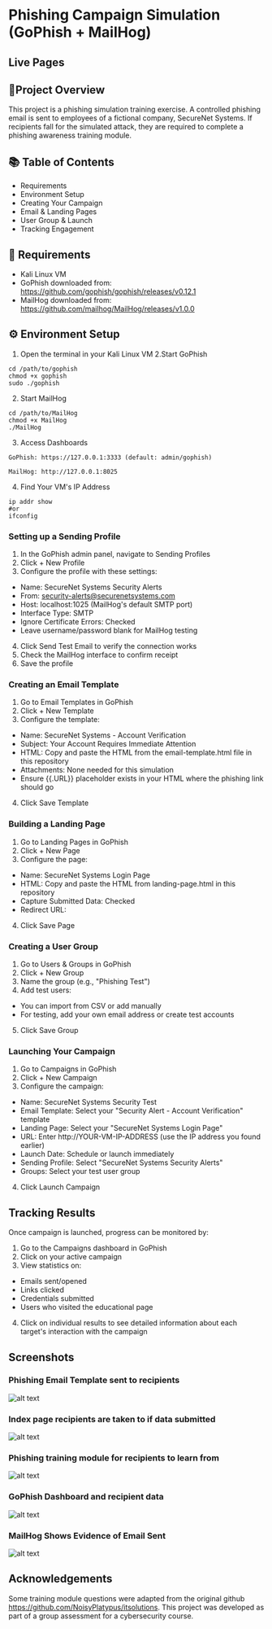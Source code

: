 # Phishing Campaign Simulation (GoPhish + MailHog)

## Live Pages

## 🎯Project Overview 
This project is a phishing simulation training exercise. A controlled phishing email is sent to employees of a fictional company, SecureNet Systems. If recipients fall for the simulated attack, they are required to complete a phishing awareness training module.

## 📚 Table of Contents
- Requirements
- Environment Setup
- Creating Your Campaign
- Email & Landing Pages
- User Group & Launch
- Tracking Engagement

## 🧰 Requirements
- Kali Linux VM
- GoPhish downloaded from: https://github.com/gophish/gophish/releases/v0.12.1
- MailHog downloaded from: https://github.com/mailhog/MailHog/releases/v1.0.0


## ⚙️ Environment Setup
1. Open the terminal in your Kali Linux VM
2.Start GoPhish
```
cd /path/to/gophish
chmod +x gophish
sudo ./gophish
```
2. Start MailHog
```
cd /path/to/MailHog
chmod +x MailHog
./MailHog
```
3. Access Dashboards
```
GoPhish: https://127.0.0.1:3333 (default: admin/gophish)

MailHog: http://127.0.0.1:8025
```
4. Find Your VM's IP Address
```
ip addr show
#or
ifconfig
```

### Setting up a Sending Profile
1. In the GoPhish admin panel, navigate to Sending Profiles
2. Click + New Profile
3. Configure the profile with these settings:
- Name: SecureNet Systems Security Alerts
- From: security-alerts@securenetsystems.com
- Host: localhost:1025 (MailHog's default SMTP port)
- Interface Type: SMTP
- Ignore Certificate Errors: Checked
- Leave username/password blank for MailHog testing
4. Click Send Test Email to verify the connection works
5. Check the MailHog interface to confirm receipt
6. Save the profile

### Creating an Email Template
1. Go to Email Templates in GoPhish
2. Click + New Template
3. Configure the template:
- Name: SecureNet Systems - Account Verification
- Subject: Your Account Requires Immediate Attention
- HTML: Copy and paste the HTML from the email-template.html file in this repository
- Attachments: None needed for this simulation
- Ensure {{.URL}} placeholder exists in your HTML where the phishing link should go
4. Click Save Template

### Building a Landing Page 
1. Go to Landing Pages in GoPhish
2. Click + New Page
3. Configure the page:
- Name: SecureNet Systems Login Page
- HTML: Copy and paste the HTML from landing-page.html in this repository
- Capture Submitted Data: Checked
- Redirect URL: 
4. Click Save Page

### Creating a User Group
1. Go to Users & Groups in GoPhish
2. Click + New Group
3. Name the group (e.g., "Phishing Test")
4. Add test users:
- You can import from CSV or add manually
- For testing, add your own email address or create test accounts
5. Click Save Group

### Launching Your Campaign
1. Go to Campaigns in GoPhish
2. Click + New Campaign
3. Configure the campaign:
- Name: SecureNet Systems Security Test
- Email Template: Select your "Security Alert - Account Verification" template
- Landing Page: Select your "SecureNet Systems Login Page"
- URL: Enter http://YOUR-VM-IP-ADDRESS (use the IP address you found earlier)
- Launch Date: Schedule or launch immediately
- Sending Profile: Select "SecureNet Systems Security Alerts"
- Groups: Select your test user group
4. Click Launch Campaign

## Tracking Results
Once campaign is launched, progress can be monitored by:
1. Go to the Campaigns dashboard in GoPhish
2. Click on your active campaign
3. View statistics on:
- Emails sent/opened
- Links clicked
- Credentials submitted
- Users who visited the educational page
4. Click on individual results to see detailed information about each target's interaction with the campaign

## Screenshots 
### Phishing Email Template sent to recipients
![alt text](/images/image.png)
### Index page recipients are taken to if data submitted
![alt text](/images/image-1.png)
### Phishing training module for recipients to learn from
![alt text](/images/image-2.png)
### GoPhish Dashboard and recipient data
![alt text](/images/image-3.png)
### MailHog Shows Evidence of Email Sent
![alt text](/images/image-4.png)

## Acknowledgements
Some training module questions were adapted from the original github https://github.com/NoisyPlatypus/itsolutions.
This project was developed as part of a group assessment for a cybersecurity course. 
